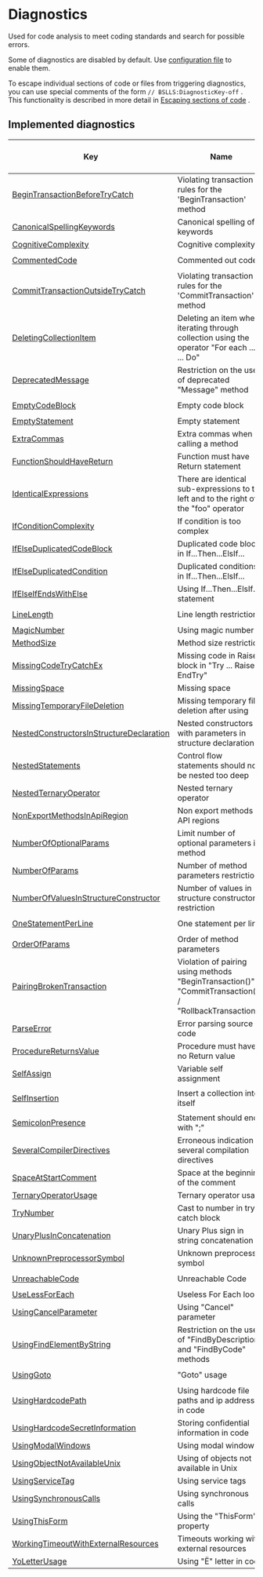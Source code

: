 # Diagnostics

Used for code analysis to meet coding standards and search for possible errors.

Some of diagnostics are disabled by default. Use <a href="/#configuration">configuration file</a> to enable them.

To escape individual sections of code or files from triggering diagnostics, you can use special comments of the form `// BSLLS:DiagnosticKey-off` . This functionality is described in more detail in [Escaping sections of code](../features/DiagnosticIgnorance.md) .

## Implemented diagnostics

| Key | Name| Enabled by default | Tags |
| --- | --- | :-: | --- |
| [BeginTransactionBeforeTryCatch](BeginTransactionBeforeTryCatch.md) | Violating transaction rules for the 'BeginTransaction' method | Yes | `standard` |
| [CanonicalSpellingKeywords](CanonicalSpellingKeywords.md) | Canonical spelling of keywords | Yes | `standard` |
| [CognitiveComplexity](CognitiveComplexity.md) | Cognitive complexity | Yes | `brainoverload` |
| [CommentedCode](CommentedCode.md) | Commented out code | Yes | `standard`<br/>`badpractice` |
| [CommitTransactionOutsideTryCatch](CommitTransactionOutsideTryCatch.md) | Violating transaction rules for the 'CommitTransaction' method | Yes | `standard` |
| [DeletingCollectionItem](DeletingCollectionItem.md) | Deleting an item when iterating through collection using the operator "For each ... In ... Do" | Yes | `standard`<br/>`error` |
| [DeprecatedMessage](DeprecatedMessage.md) | Restriction on the use of deprecated "Message" method | Yes | `standard`<br/>`deprecated` |
| [EmptyCodeBlock](EmptyCodeBlock.md) | Empty code block | Yes | `badpractice`<br/>`suspicious` |
| [EmptyStatement](EmptyStatement.md) | Empty statement | Yes | `badpractice` |
| [ExtraCommas](ExtraCommas.md) | Extra commas when calling a method | Yes | `standard`<br/>`badpractice` |
| [FunctionShouldHaveReturn](FunctionShouldHaveReturn.md) | Function must have Return statement | Yes | `suspicious`<br/>`unpredictable` |
| [IdenticalExpressions](IdenticalExpressions.md) | There are identical sub-expressions to the left and to the right of the "foo" operator | Yes | `suspicious` |
| [IfConditionComplexity](IfConditionComplexity.md) | If condition is too complex | Yes | `brainoverload` |
| [IfElseDuplicatedCodeBlock](IfElseDuplicatedCodeBlock.md) | Duplicated code blocks in If...Then...ElsIf... | Yes | `suspicious` |
| [IfElseDuplicatedCondition](IfElseDuplicatedCondition.md) | Duplicated conditions in If...Then...ElsIf... | Yes | `suspicious` |
| [IfElseIfEndsWithElse](IfElseIfEndsWithElse.md) | Using If...Then...ElsIf... statement | Yes | `badpractice` |
| [LineLength](LineLength.md) | Line length restriction | Yes | `standard`<br/>`badpractice` |
| [MagicNumber](MagicNumber.md) | Using magic number | Yes | `badpractice` |
| [MethodSize](MethodSize.md) | Method size restriction | Yes | `badpractice` |
| [MissingCodeTryCatchEx](MissingCodeTryCatchEx.md) | Missing code in Raise block in "Try ... Raise ... EndTry" | Yes | `standard`<br/>`badpractice` |
| [MissingSpace](MissingSpace.md) | Missing space | Yes | `badpractice` |
| [MissingTemporaryFileDeletion](MissingTemporaryFileDeletion.md) | Missing temporary file deletion after using | Yes | `badpractice`<br/>`standard` |
| [NestedConstructorsInStructureDeclaration](NestedConstructorsInStructureDeclaration.md) | Nested constructors with parameters in structure declaration | Yes | `badpractice`<br/>`brainoverload` |
| [NestedStatements](NestedStatements.md) | Control flow statements should not be nested too deep | Yes | `badpractice`<br/>`brainoverload` |
| [NestedTernaryOperator](NestedTernaryOperator.md) | Nested ternary operator | Yes | `brainoverload` |
| [NonExportMethodsInApiRegion](NonExportMethodsInApiRegion.md) | Non export methods in API regions | Yes | `standard` |
| [NumberOfOptionalParams](NumberOfOptionalParams.md) | Limit number of optional parameters in method | Yes | `standard`<br/>`brainoverload` |
| [NumberOfParams](NumberOfParams.md) | Number of method parameters restriction | Yes | `standard`<br/>`brainoverload` |
| [NumberOfValuesInStructureConstructor](NumberOfValuesInStructureConstructor.md) | Number of values in structure constructor restriction | Yes | `standard`<br/>`brainoverload` |
| [OneStatementPerLine](OneStatementPerLine.md) | One statement per line | Yes | `standard`<br/>`design` |
| [OrderOfParams](OrderOfParams.md) | Order of method parameters | Yes | `standard`<br/>`design` |
| [PairingBrokenTransaction](PairingBrokenTransaction.md) | Violation of pairing using methods "BeginTransaction()" & "CommitTransaction()" / "RollbackTransaction()" | Yes | `standard` |
| [ParseError](ParseError.md) | Error parsing source code | Yes | `error` |
| [ProcedureReturnsValue](ProcedureReturnsValue.md) | Procedure must have no Return value | Yes | `error` |
| [SelfAssign](SelfAssign.md) | Variable self assignment | Yes | `suspicious` |
| [SelfInsertion](SelfInsertion.md) | Insert a collection into itself | Yes | `standard`<br/>`unpredictable`<br/>`performance` |
| [SemicolonPresence](SemicolonPresence.md) | Statement should end with ";" | Yes | `standard`<br/>`badpractice` |
| [SeveralCompilerDirectives](SeveralCompilerDirectives.md) | Erroneous indication of several compilation directives | Yes | `unpredictable`<br/>`error` |
| [SpaceAtStartComment](SpaceAtStartComment.md) | Space at the beginning of the comment | Yes | `standard` |
| [TernaryOperatorUsage](TernaryOperatorUsage.md) | Ternary operator usage | No | `brainoverload` |
| [TryNumber](TryNumber.md) | Cast to number in try catch block | Yes | `standard` |
| [UnaryPlusInConcatenation](UnaryPlusInConcatenation.md) | Unary Plus sign in string concatenation | Yes | `suspicious`<br/>`brainoverload` |
| [UnknownPreprocessorSymbol](UnknownPreprocessorSymbol.md) | Unknown preprocessor symbol | Yes | `standard`<br/>`error` |
| [UnreachableCode](UnreachableCode.md) | Unreachable Code | Yes | `design`<br/>`suspicious` |
| [UseLessForEach](UseLessForEach.md) | Useless For Each loop | Yes | `clumsy` |
| [UsingCancelParameter](UsingCancelParameter.md) | Using "Cancel" parameter | Yes | `standard`<br/>`badpractice` |
| [UsingFindElementByString](UsingFindElementByString.md) | Restriction on the use of "FindByDescription" and "FindByCode" methods | Yes | `standard`<br/>`badpractice`<br/>`performance` |
| [UsingGoto](UsingGoto.md) | "Goto" usage | Yes | `standard`<br/>`badpractice` |
| [UsingHardcodePath](UsingHardcodePath.md) | Using hardcode file paths and ip addresses in code | Yes | `standard` |
| [UsingHardcodeSecretInformation](UsingHardcodeSecretInformation.md) | Storing confidential information in code | Yes | `standard` |
| [UsingModalWindows](UsingModalWindows.md) | Using modal windows | No | `standard` |
| [UsingObjectNotAvailableUnix](UsingObjectNotAvailableUnix.md) | Using of objects not available in Unix | Yes | `standard`<br/>`lockinos` |
| [UsingServiceTag](UsingServiceTag.md) | Using service tags | Yes | `badpractice` |
| [UsingSynchronousCalls](UsingSynchronousCalls.md) | Using synchronous calls | No | `standard` |
| [UsingThisForm](UsingThisForm.md) | Using the "ThisForm" property | Yes | `standard`<br/>`deprecated` |
| [WorkingTimeoutWithExternalResources](WorkingTimeoutWithExternalResources.md) | Timeouts working with external resources | Yes | `unpredictable`<br/>`standard` |
| [YoLetterUsage](YoLetterUsage.md) | Using "Ё" letter in code | Yes | `standard` |